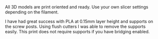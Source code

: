 All 3D models are print oriented and ready. Use your own slicer settings depending on the filament.

I have had great success with PLA at 0.15mm layer height and supports on the screw posts. Using flush cutters I was able to remove the supports easily. This print does not require supports if you have bridging enabled.
